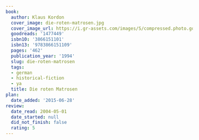 ```yaml
---
book:
  author: Klaus Kordon
  cover_image: die-roten-matrosen.jpg
  cover_image_url: https://i.gr-assets.com/images/S/compressed.photo.goodreads.com/books/1184013208l/1477449.jpg
  goodreads: '1477449'
  isbn10: '3866151101'
  isbn13: '9783866151109'
  pages: '462'
  publication_year: '1994'
  slug: die-roten-matrosen
  tags:
  - german
  - historical-fiction
  - ya
  title: Die roten Matrosen
plan:
  date_added: '2015-06-28'
review:
  date_read: 2004-05-01
  date_started: null
  did_not_finish: false
  rating: 5
---
```

